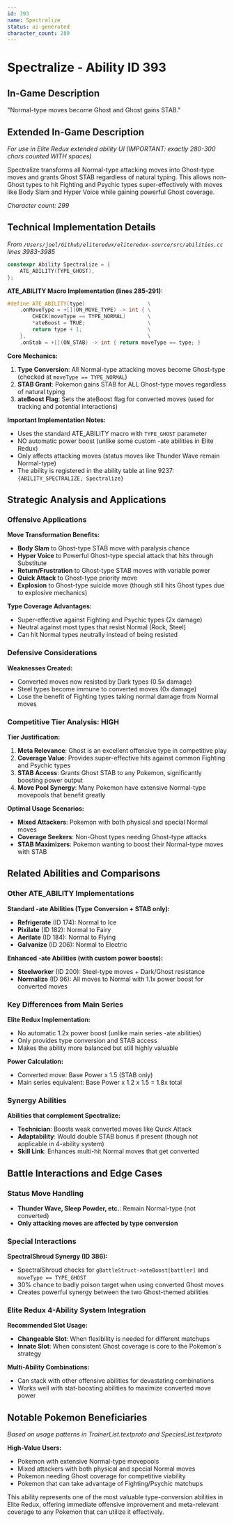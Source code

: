 ```yaml
---
id: 393
name: Spectralize
status: ai-generated
character_count: 289
---
```


# Spectralize - Ability ID 393

## In-Game Description
"Normal-type moves become Ghost and Ghost gains STAB."

## Extended In-Game Description
*For use in Elite Redux extended ability UI (IMPORTANT: exactly 280-300 chars counted WITH spaces)*

Spectralize transforms all Normal-type attacking moves into Ghost-type moves and grants Ghost STAB regardless of natural typing. This allows non-Ghost types to hit Fighting and Psychic types super-effectively with moves like Body Slam and Hyper Voice while gaining powerful Ghost coverage.

*Character count: 299*

## Technical Implementation Details
*From `/Users/joel/Github/eliteredux/eliteredux-source/src/abilities.cc` lines 3983-3985*

```cpp
constexpr Ability Spectralize = {
    ATE_ABILITY(TYPE_GHOST),
};
```

**ATE_ABILITY Macro Implementation (lines 285-291):**
```cpp
#define ATE_ABILITY(type)                    \
    .onMoveType = +[](ON_MOVE_TYPE) -> int { \
        CHECK(moveType == TYPE_NORMAL)       \
        *ateBoost = TRUE;                    \
        return type + 1;                     \
    },                                       \
    .onStab = +[](ON_STAB) -> int { return moveType == type; }
```

**Core Mechanics:**
1. **Type Conversion**: All Normal-type attacking moves become Ghost-type (checked at `moveType == TYPE_NORMAL`)
2. **STAB Grant**: Pokemon gains STAB for ALL Ghost-type moves regardless of natural typing
3. **ateBoost Flag**: Sets the ateBoost flag for converted moves (used for tracking and potential interactions)

**Important Implementation Notes:**
- Uses the standard ATE_ABILITY macro with `TYPE_GHOST` parameter
- NO automatic power boost (unlike some custom -ate abilities in Elite Redux)
- Only affects attacking moves (status moves like Thunder Wave remain Normal-type)
- The ability is registered in the ability table at line 9237: `{ABILITY_SPECTRALIZE, Spectralize}`

## Strategic Analysis and Applications

### Offensive Applications
**Move Transformation Benefits:**
- **Body Slam** to Ghost-type STAB move with paralysis chance
- **Hyper Voice** to Powerful Ghost-type special attack that hits through Substitute
- **Return/Frustration** to Ghost-type STAB moves with variable power
- **Quick Attack** to Ghost-type priority move
- **Explosion** to Ghost-type suicide move (though still hits Ghost types due to explosive mechanics)

**Type Coverage Advantages:**
- Super-effective against Fighting and Psychic types (2x damage)
- Neutral against most types that resist Normal (Rock, Steel)
- Can hit Normal types neutrally instead of being resisted

### Defensive Considerations
**Weaknesses Created:**
- Converted moves now resisted by Dark types (0.5x damage)
- Steel types become immune to converted moves (0x damage)
- Lose the benefit of Fighting types taking normal damage from Normal moves

### Competitive Tier Analysis: HIGH

**Tier Justification:**
1. **Meta Relevance**: Ghost is an excellent offensive type in competitive play
2. **Coverage Value**: Provides super-effective hits against common Fighting and Psychic types
3. **STAB Access**: Grants Ghost STAB to any Pokemon, significantly boosting power output
4. **Move Pool Synergy**: Many Pokemon have extensive Normal-type movepools that benefit greatly

**Optimal Usage Scenarios:**
- **Mixed Attackers**: Pokemon with both physical and special Normal moves
- **Coverage Seekers**: Non-Ghost types needing Ghost-type attacks
- **STAB Maximizers**: Pokemon wanting to boost their Normal-type moves with STAB

## Related Abilities and Comparisons

### Other ATE_ABILITY Implementations
**Standard -ate Abilities (Type Conversion + STAB only):**
- **Refrigerate** (ID 174): Normal to Ice
- **Pixilate** (ID 182): Normal to Fairy  
- **Aerilate** (ID 184): Normal to Flying
- **Galvanize** (ID 206): Normal to Electric

**Enhanced -ate Abilities (with custom power boosts):**
- **Steelworker** (ID 200): Steel-type moves + Dark/Ghost resistance
- **Normalize** (ID 96): All moves to Normal with 1.1x power boost for converted moves

### Key Differences from Main Series
**Elite Redux Implementation:**
- No automatic 1.2x power boost (unlike main series -ate abilities)
- Only provides type conversion and STAB access
- Makes the ability more balanced but still highly valuable

**Power Calculation:**
- Converted move: Base Power x 1.5 (STAB only)
- Main series equivalent: Base Power x 1.2 x 1.5 = 1.8x total

### Synergy Abilities
**Abilities that complement Spectralize:**
- **Technician**: Boosts weak converted moves like Quick Attack
- **Adaptability**: Would double STAB bonus if present (though not applicable in 4-ability system)
- **Skill Link**: Enhances multi-hit Normal moves that get converted

## Battle Interactions and Edge Cases

### Status Move Handling
- **Thunder Wave, Sleep Powder, etc.**: Remain Normal-type (not converted)
- **Only attacking moves are affected by type conversion**

### Special Interactions
**SpectralShroud Synergy (ID 386):**
- SpectralShroud checks for `gBattleStruct->ateBoost[battler]` and `moveType == TYPE_GHOST`
- 30% chance to badly poison target when using converted Ghost moves
- Creates powerful synergy between the two Ghost-themed abilities

### Elite Redux 4-Ability System Integration
**Recommended Slot Usage:**
- **Changeable Slot**: When flexibility is needed for different matchups
- **Innate Slot**: When consistent Ghost coverage is core to the Pokemon's strategy

**Multi-Ability Combinations:**
- Can stack with other offensive abilities for devastating combinations
- Works well with stat-boosting abilities to maximize converted move power

## Notable Pokemon Beneficiaries
*Based on usage patterns in TrainerList.textproto and SpeciesList.textproto*

**High-Value Users:**
- Pokemon with extensive Normal-type movepools
- Mixed attackers with both physical and special Normal moves
- Pokemon needing Ghost coverage for competitive viability
- Pokemon that can take advantage of Fighting/Psychic matchups

This ability represents one of the most valuable type-conversion abilities in Elite Redux, offering immediate offensive improvement and meta-relevant coverage to any Pokemon that can utilize it effectively.